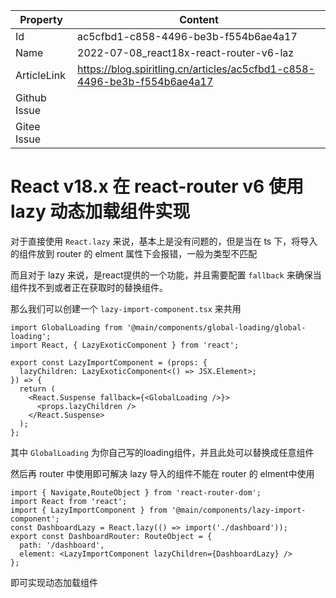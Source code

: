 

| Property     | Content                                                      |
| ------------ | ------------------------------------------------------------ |
| Id           | ac5cfbd1-c858-4496-be3b-f554b6ae4a17                         |
| Name         | 2022-07-08_react18x-react-router-v6-laz                      |
| ArticleLink  | https://blog.spiritling.cn/articles/ac5cfbd1-c858-4496-be3b-f554b6ae4a17 |
| Github Issue |                                                              |
| Gitee Issue  |                                                              |

# React v18.x 在 react-router v6 使用 lazy 动态加载组件实现

对于直接使用 `React.lazy` 来说，基本上是没有问题的，但是当在 ts 下，将导入的组件放到 router 的 elment 属性下会报错，一般为类型不匹配

而且对于 lazy 来说，是react提供的一个功能，并且需要配置 `fallback` 来确保当组件找不到或者正在获取时的替换组件。

那么我们可以创建一个 `lazy-import-component.tsx` 来共用

```tsx
import GlobalLoading from '@main/components/global-loading/global-loading';
import React, { LazyExoticComponent } from 'react';

export const LazyImportComponent = (props: {
  lazyChildren: LazyExoticComponent<() => JSX.Element>;
}) => {
  return (
    <React.Suspense fallback={<GlobalLoading />}>
      <props.lazyChildren />
    </React.Suspense>
  );
};
```

其中 `GlobalLoading` 为你自己写的loading组件，并且此处可以替换成任意组件

然后再 router 中使用即可解决 lazy 导入的组件不能在 router 的 elment中使用

```tsx
import { Navigate,RouteObject } from 'react-router-dom';
import React from 'react';
import { LazyImportComponent } from '@main/components/lazy-import-component';
const DashboardLazy = React.lazy(() => import('./dashboard'));
export const DashboardRouter: RouteObject = {
  path: '/dashboard',
  element: <LazyImportComponent lazyChildren={DashboardLazy} />
};
```

即可实现动态加载组件